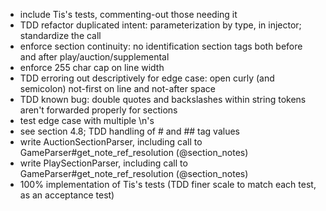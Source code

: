 * include Tis's tests, commenting-out those needing it
* TDD refactor duplicated intent: parameterization by type, in injector; standardize the call
* enforce section continuity: no identification section tags both before and after play/auction/supplemental
* enforce 255 char cap on line width
* TDD erroring out descriptively for edge case: open curly (and semicolon) not-first on line and not-after space
* TDD known bug: double quotes and backslashes within string tokens aren't forwarded properly for sections
* test edge case with multiple \n's
* see section 4.8; TDD handling of # and ## tag values
* write AuctionSectionParser, including call to GameParser#get_note_ref_resolution (@section_notes)
* write PlaySectionParser, including call to GameParser#get_note_ref_resolution (@section_notes)
* 100% implementation of Tis's tests (TDD finer scale to match each test, as an acceptance test)